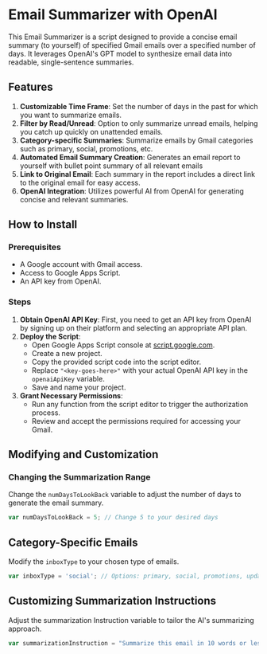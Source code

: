 # Email Summarizer with OpenAI

This Email Summarizer is a script designed to provide a concise email summary (to yourself) of specified Gmail emails over a specified number of days. It leverages OpenAI's GPT model to synthesize email data into readable, single-sentence summaries.

## Features

1. **Customizable Time Frame**: Set the number of days in the past for which you want to summarize emails.
2. **Filter by Read/Unread**: Option to only summarize unread emails, helping you catch up quickly on unattended emails.
3. **Category-specific Summaries**: Summarize emails by Gmail categories such as primary, social, promotions, etc.
4. **Automated Email Summary Creation**: Generates an email report to yourself with bullet point summary of all relevant emails
5. **Link to Original Email**: Each summary in the report includes a direct link to the original email for easy access.
6. **OpenAI Integration**: Utilizes powerful AI from OpenAI for generating concise and relevant summaries.

## How to Install

### Prerequisites
- A Google account with Gmail access.
- Access to Google Apps Script.
- An API key from OpenAI.

### Steps
1. **Obtain OpenAI API Key**: First, you need to get an API key from OpenAI by signing up on their platform and selecting an appropriate API plan.
2. **Deploy the Script**:
   - Open Google Apps Script console at [script.google.com](https://script.google.com).
   - Create a new project.
   - Copy the provided script code into the script editor.
   - Replace `"<key-goes-here>"` with your actual OpenAI API key in the `openaiApiKey` variable.
   - Save and name your project.
3. **Grant Necessary Permissions**:
   - Run any function from the script editor to trigger the authorization process.
   - Review and accept the permissions required for accessing your Gmail.

## Modifying and Customization

### Changing the Summarization Range
Change the `numDaysToLookBack` variable to adjust the number of days to generate the email summary.

```javascript
var numDaysToLookBack = 5; // Change 5 to your desired days
```

## Category-Specific Emails
Modify the `inboxType` to your chosen type of emails.

```javascript
var inboxType = 'social'; // Options: primary, social, promotions, updates, forums, reservations, purchases
```

## Customizing Summarization Instructions
Adjust the summarization Instruction variable to tailor the AI's summarizing approach.
```javascript
var summarizationInstruction = "Summarize this email in 10 words or less.";
```

